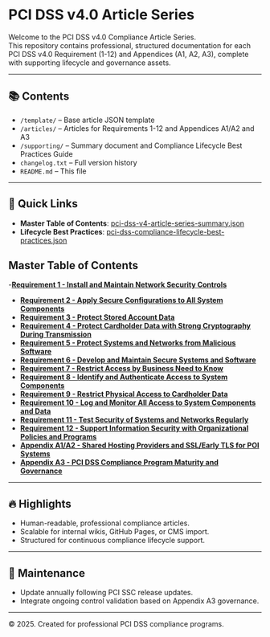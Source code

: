 # PCI DSS v4.0 Article Series

Welcome to the PCI DSS v4.0 Compliance Article Series.  
This repository contains professional, structured documentation for each PCI DSS v4.0 Requirement (1-12) and Appendices (A1, A2, A3), complete with supporting lifecycle and governance assets.

---

## 📚 Contents

- `/template/` – Base article JSON template
- `/articles/` – Articles for Requirements 1-12 and Appendices A1/A2 and A3
- `/supporting/` – Summary document and Compliance Lifecycle Best Practices Guide
- `changelog.txt` – Full version history
- `README.md` – This file

---

## 🚀 Quick Links

- **Master Table of Contents**: [pci-dss-v4-article-series-summary.json](./supporting/pci-dss-v4-article-series-summary.json)
- **Lifecycle Best Practices**: [pci-dss-compliance-lifecycle-best-practices.json](./supporting/pci-dss-compliance-lifecycle-best-practices.json)

## Master Table of Contents

-[**Requirement 1 - Install and Maintain Network Security Controls**](./rendered-markdown/requirement-01-install-network-security-controls.md)
- [**Requirement 2 - Apply Secure Configurations to All System Components**](./rendered-markdown/requirement-02-apply-secure-configurations.md)
- [**Requirement 3 - Protect Stored Account Data**](./rendered-markdown/requirement-03-protect-stored-account-data.md)
- [**Requirement 4 - Protect Cardholder Data with Strong Cryptography During Transmission**](./rendered-markdown/requirement-04-protect-transmissions.md)
- [**Requirement 5 - Protect Systems and Networks from Malicious Software**](./rendered-markdown/requirement-05-protect-systems-from-malware.md)
- [**Requirement 6 - Develop and Maintain Secure Systems and Software**](./rendered-markdown/requirement-06-secure-systems-and-software.md)
- [**Requirement 7 - Restrict Access by Business Need to Know**](./rendered-markdown/requirement-07-restrict-access-by-business-need.md)
- [**Requirement 8 - Identify and Authenticate Access to System Components**](./rendered-markdown/requirement-08-identify-authenticate-access.md)
- [**Requirement 9 - Restrict Physical Access to Cardholder Data**](./rendered-markdown/requirement-09-restrict-physical-access.md)
- [**Requirement 10 - Log and Monitor All Access to System Components and Data**](./rendered-markdown/requirement-10-log-and-monitor-access.md)
- [**Requirement 11 - Test Security of Systems and Networks Regularly**](./rendered-markdown/requirement-11-test-security-regularly.md)
- [**Requirement 12 - Support Information Security with Organizational Policies and Programs**](./rendered-markdown/requirement-12-support-security-programs.md)
- [**Appendix A1/A2 - Shared Hosting Providers and SSL/Early TLS for POI Systems**](./rendered-markdown/appendix-a1-a2-shared-hosting-ssl-early-tls.md)
- [**Appendix A3 - PCI DSS Compliance Program Maturity and Governance**](./rendered-markdown/appendix-a3-compliance-program-maturity.md)

---

## 🔥 Highlights

- Human-readable, professional compliance articles.
- Scalable for internal wikis, GitHub Pages, or CMS import.
- Structured for continuous compliance lifecycle support.

---

## 📅 Maintenance

- Update annually following PCI SSC release updates.
- Integrate ongoing control validation based on Appendix A3 governance.

---

© 2025. Created for professional PCI DSS compliance programs.
